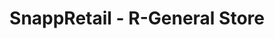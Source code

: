 ---
title: "SnappRetail - R-General Store"
url: /karachi/snappretail-r-general-store/
shop: Dorfladen
---